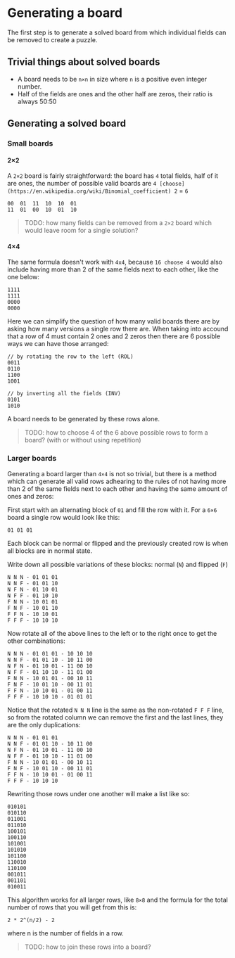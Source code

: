 # Generating a board

The first step is to generate a solved board from which individual fields can be removed to create a puzzle.

## Trivial things about solved boards

- A board needs to be `n×n` in size where `n` is a positive even integer number.
- Half of the fields are ones and the other half are zeros, their ratio is always 50:50

## Generating a solved board

### Small boards

#### 2×2

A `2×2` board is fairly straightforward: the board has `4` total fields, half of it are ones, the number of possible
valid boards are `4 [choose](https://en.wikipedia.org/wiki/Binomial_coefficient) 2` = `6`

```
00  01  11  10  10  01
11  01  00  10  01  10
```

> TODO: how many fields can be removed from a `2×2` board which would leave room for a single solution?

#### 4×4

The same formula doesn't work with `4x4`, because `16 choose 4` would also include having more than 2 of the same
fields next to each other, like the one below:

```
1111
1111
0000
0000
```

Here we can simplify the question of how many valid boards there are by asking how many versions a single row
there are. When taking into accound that a row of 4 must contain 2 ones and 2 zeros then there are 6 possible
ways we can have those arranged:

```
// by rotating the row to the left (ROL)
0011
0110
1100
1001

// by inverting all the fields (INV)
0101
1010
```

A board needs to be generated by these rows alone.

> TODO: how to choose 4 of the 6 above possible rows to form a board? (with or without using repetition)

### Larger boards

Generating a board larger than `4×4` is not so trivial, but there is a method which can generate all valid
rows adhearing to the rules of not having more than 2 of the same fields next to each other and having the
same amount of ones and zeros:

First start with an alternating block of `01` and fill the row with it. For a `6×6` board a single row would
look like this:

```
01 01 01
```

Each block can be normal or flipped and the previously created row is when all blocks are in normal state.

Write down all possible variations of these blocks: normal (`N`) and flipped (`F`)

```
N N N - 01 01 01
N N F - 01 01 10
N F N - 01 10 01
N F F - 01 10 10
F N N - 10 01 01
F N F - 10 01 10
F F N - 10 10 01
F F F - 10 10 10
```

Now rotate all of the above lines to the left or to the right once to get the other combinations:

```
N N N - 01 01 01 - 10 10 10
N N F - 01 01 10 - 10 11 00
N F N - 01 10 01 - 11 00 10
N F F - 01 10 10 - 11 01 00
F N N - 10 01 01 - 00 10 11
F N F - 10 01 10 - 00 11 01
F F N - 10 10 01 - 01 00 11
F F F - 10 10 10 - 01 01 01
```

Notice that the rotated `N N N` line is the same as the non-rotated `F F F` line, so from the rotated column
we can remove the first and the last lines, they are the only duplications:

```
N N N - 01 01 01
N N F - 01 01 10 - 10 11 00
N F N - 01 10 01 - 11 00 10
N F F - 01 10 10 - 11 01 00
F N N - 10 01 01 - 00 10 11
F N F - 10 01 10 - 00 11 01
F F N - 10 10 01 - 01 00 11
F F F - 10 10 10
```

Rewriting those rows under one another will make a list like so:

```
010101
010110
011001
011010
100101
100110
101001
101010
101100
110010
110100
001011
001101
010011
```

This algorithm works for all larger rows, like `8×8` and the formula for the total number of rows that you
will get from this is:

```
2 * 2^(n/2) - 2
```

where n is the number of fields in a row.

> TODO: how to join these rows into a board?
